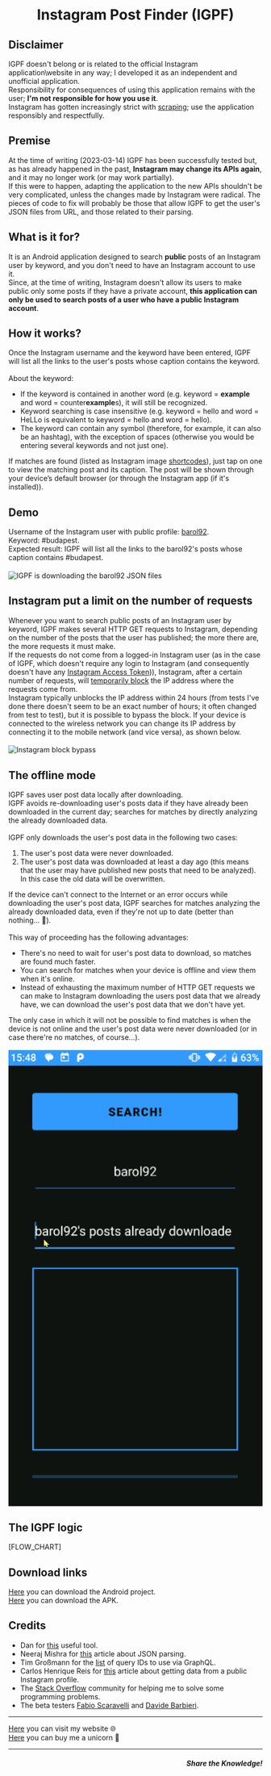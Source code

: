 <h1 align="center">Instagram Post Finder (IGPF)</h1>

<h2>Disclaimer</h2>
IGPF doesn't belong or is related to the official Instagram application\website in any way; I developed it as an independent and unofficial application.<br>
Responsibility for consequences of using this application remains with the user; <b>I'm not responsible for how you use it</b>.<br>
Instagram has gotten increasingly strict with <a href="https://en.wikipedia.org/wiki/Web_scraping" target="_blank" rel="noopener noreferrer">scraping</a>; use the application responsibly and respectfully.

<h2>Premise</h2>
At the time of writing (2023-03-14) IGPF has been successfully tested but, as has already happened in the past, <b>Instagram may change its APIs again</b>, and it may no longer work (or may work partially).<br>
If this were to happen, adapting the application to the new APIs shouldn't be very complicated, unless the changes made by Instagram were radical. The pieces of code to fix will probably be those that allow IGPF to get the user's JSON files from URL, and those related to their parsing.

<h2>What is it for?</h2>
It is an Android application designed to search <b>public</b> posts of an Instagram user by keyword, and you don't need to have an Instagram account to use it.<br>
Since, at the time of writing, Instagram doesn't allow its users to make public only some posts if they have a private account, <b>this application can only be used to search posts of a user who have a public Instagram account</b>.

<h2>How it works?</h2>
Once the Instagram username and the keyword have been entered, IGPF will list all the links to the user's posts whose caption contains the keyword.<br>
<br>
About the keyword:
<ul>
  <li>
    If the keyword is contained in another word (e.g. keyword = <b>example</b> and word = counter<b>example</b>s), it will still be recognized.
  </li>
  
  <li>
    Keyword searching is case insensitive (e.g. keyword = hello and word = HeLLo is equivalent to keyword = hello and word = hello).
  </li>
  
  <li>
    The keyword can contain any symbol (therefore, for example, it can also be an hashtag), with the exception of spaces (otherwise you would be entering several keywords and not just one).
  </li>
</ul>

If matches are found (listed as Instagram image <a href="https://elfsight.com/blog/2015/10/how-to-get-instagram-photo-shortcode/" target="_blank" rel="noopener noreferrer">shortcodes</a>), just tap on one to view the matching post and its caption. The post will be shown through your device’s default browser (or through the Instagram app (if it's installed)).

<h2>Demo</h2>
Username of the Instagram user with public profile: <a href="https://www.instagram.com/barol92/" target="_blank" rel="noopener noreferrer">barol92</a>.<br>
Keyword: #budapest.<br>
Expected result: IGPF will list all the links to the barol92's posts whose caption contains #budapest.<br>
<br>
<img src="Demo/online.gif" align="center" title="IGPF is downloading the barol92 JSON files">

<h2>Instagram put a limit on the number of requests</h2>
Whenever you want to search public posts of an Instagram user by keyword, IGPF makes several HTTP GET requests to Instagram, depending on the number of the posts that the user has published; the more there are, the more requests it must make.<br>
If the requests do not come from a logged-in Instagram user (as in the case of IGPF, which doesn't require any login to Instagram (and consequently doesn't have any <a href="https://docs.oceanwp.org/article/487-how-to-get-instagram-access-token" target="_blank" rel="noopener noreferrer">Instagram Access Token</a>)), Instagram, after a certain number of requests, will <a href="https://www.combin.com/blog/action-blocked-on-instagram-what-triggers-and-how-to-get-rid-of-it-70d058a366c9/" target="_blank" rel="noopener noreferrer">temporarily block</a> the IP address where the requests come from.<br>
Instagram typically unblocks the IP address within 24 hours (from tests I've done there doesn't seem to be an exact number of hours; it often changed from test to test), but it is possible to bypass the block. If your device is connected to the wireless network you can change its IP address by connecting it to the mobile network (and vice versa), as shown below.<br>
<br>
<img src="Demo/ig_block_bypass.gif" align="center" title="Instagram block bypass">

<h2>The offline mode</h2>
IGPF saves user post data locally after downloading.<br>
IGPF avoids re-downloading user's posts data if they have already been downloaded in the current day; searches for matches by directly analyzing the already downloaded data.<br>
<br>
IGPF only downloads the user's post data in the following two cases:
<ol>
  
  <li>
    The user's post data were never downloaded.
  </li>
  
  <li>
    The user's post data was downloaded at least a day ago (this means that the user may have published new posts that need to be analyzed). In this case the old data will be overwritten.
  </li>
  
</ol>

If the device can't connect to the Internet or an error occurs while downloading the user's post data, IGPF searches for matches analyzing the already downloaded data, even if they're not up to date (better than nothing... &#129335;).<br>
<br>
This way of proceeding has the following advantages:

<ul>
  
  <li>
    There's no need to wait for user's post data to download, so matches are found much faster.
  </li>
  
  <li>
    You can search for matches when your device is offline and view them when it's online.
  </li>
  
  <li>
    Instead of exhausting the maximum number of HTTP GET requests we can make to Instagram downloading the users post data that we already have, we can download the user's post data that we don't have yet.
  </li>
  
</ul>

The only case in which it will not be possible to find matches is when the device is not online and the user's post data were never downloaded (or in case there're no matches, of course...).<br>
<br>
<img src="Demo/offline.gif" align="center" title="IGPF loads the barol92 json files locally">

<h2>The IGPF logic</h2>
[FLOW_CHART]


<h2>Download links</h2>
<a href="https://github.com/LucaBarile/InstagramPostFinder/raw/main/IGPF.zip" target="_blank" rel="noopener noreferrer">Here</a> you can download the Android project.<br>
<a href="https://github.com/LucaBarile/InstagramPostFinder/raw/main/IGPF.apk" target="_blank" rel="noopener noreferrer">Here</a> you can download the APK.<br>

<h2>Credits</h2>
<ul>
  <li>
    Dan for <a href= "https://www.url-encode-decode.com/" target="_blank" rel="noopener noreferrer">this</a> useful tool.
  </li>
  
  <li>
    Neeraj Mishra for <a href= "https://www.thecrazyprogrammer.com/2017/01/android-json-parsing-from-url-example.html" target="_blank" rel="noopener noreferrer">this</a> article about JSON parsing.
  </li>
  
  <li>
    Tim Großmann for the <a href= "https://github.com/InstaPy/instapy-research/blob/master/api/old_api/README.md#graphql-modifiable-data-endpoints" target="_blank" rel="noopener noreferrer">list</a> of query IDs to use via GraphQL.
  </li>
  
  <li>Carlos Henrique Reis for <a href= "https://carloshenriquereis-17318.medium.com/how-to-get-data-from-a-public-instagram-profile-edc6704c9b45" target="_blank" rel="noopener noreferrer">this</a> article about getting data from a public Instagram profile.
  </li>
  
  <li>
    The <a href= "https://stackoverflow.com/" target="_blank" rel="noopener noreferrer">Stack Overflow</a> community for helping me to solve some programming problems.
  </li>
  
  <li>
    The beta testers <a href= "https://www.instagram.com/teti_topo/" target="_blank" rel="noopener noreferrer">Fabio Scaravelli</a> and <a href= "https://portale.fitet.org/images/atleti/612496.jpg" target="_blank" rel="noopener noreferrer">Davide Barbieri</a>.
  </li>
</ul>

<hr>
<a href="https://lucabarile.github.io/" target="_blank">Here</a> you can visit my website &#127760;<br>
<a href="https://www.buymeacoffee.com/LucaBarile" target="_blank">Here</a> you can buy me a unicorn &#129412;
<hr>
<h5 align="right">Share the Knowledge!</h5>
